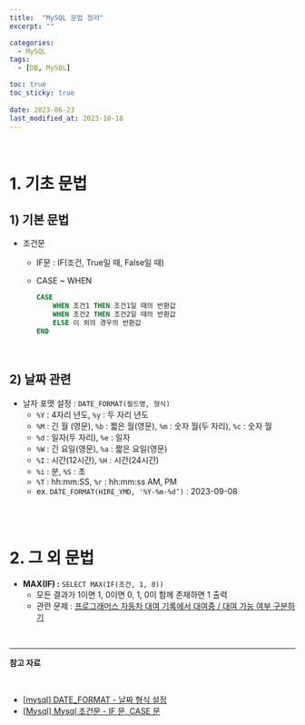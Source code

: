 ```yaml
---
title:  "MySQL 문법 정리"
excerpt: ""

categories:
  - MySQL
tags:
  - [DB, MySQL]

toc: true
toc_sticky: true
 
date: 2023-06-23
last_modified_at: 2023-10-18
---
```


<br>

# **1. 기초 문법**

## **1) 기본 문법**

- 조건문
    - IF문 : IF(조건, True일 때, False일 때)
    - CASE ~ WHEN
        
        ```sql
        CASE
        	WHEN 조건1 THEN 조건1일 때의 반환값
        	WHEN 조건2 THEN 조건2일 때의 반환값
        	ELSE 이 외의 경우의 반환값
        END
        ```

<br> 

## **2) 날짜 관련**

- 날자 포맷 설정 : `DATE_FORMAT(필드명, 형식)`
    - `%Y` : 4자리 년도, `%y` : 두 자리 년도
    - `%M` : 긴 월 (영문), `%b` : 짧은 월(영문), `%m` : 숫자 월(두 자리), `%c` : 숫자 월
    - `%d` : 일자(두 자리), `%e` : 일자
    - `%W` : 긴 요일(영문), `%a` : 짧은 요일(영문)
    - `%I` : 시간(12시간), `%H` : 시간(24시간)
    - `%i` : 분, `%S` : 초
    - `%T` : hh:mm:SS, `%r` : hh:mm:ss AM, PM
    - ex. `DATE_FORMAT(HIRE_YMD, '%Y-%m-%d’)` : 2023-09-08

<br>
<br>

# **2. 그 외 문법**

- **MAX(IF) :** `SELECT MAX(IF(조건, 1, 0))`
    - 모든 결과가 1이면 1, 0이면 0, 1, 0이 함께 존재하면 1 출력
    - 관련 문제 : [프로그래머스 자동차 대여 기록에서 대여중 / 대여 가능 여부 구분하기](https://school.programmers.co.kr/learn/courses/30/lessons/157340)

<br>

---

**참고 자료**

<br>

- [[mysql] DATE_FORMAT - 날짜 형식 설정](https://devjhs.tistory.com/89)
- [[Mysql] Mysql 조건문 - IF 문, CASE 문](https://redcow77.tistory.com/260)
  
<br>
<br>